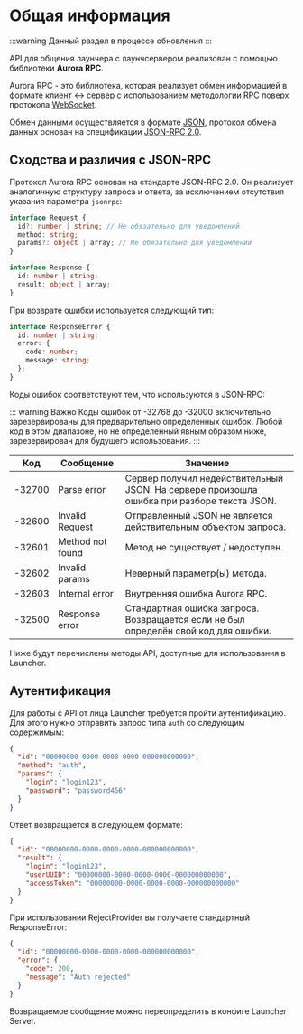 # Общая информация

:::warning
Данный раздел в процессе обновления
:::

API для общения лаунчера с лаунчсервером реализован с помощью библиотеки **Aurora RPC**.

Aurora RPC - это библиотека, которая реализует обмен информацией в формате клиент ↔ сервер с использованием методологии [RPC](https://ru.wikipedia.org/wiki/Удалённый_вызов_процедур) поверх протокола [WebSocket](https://developer.mozilla.org/ru/docs/Web/API/WebSocket).

Обмен данными осуществляется в формате [JSON](https://ru.wikipedia.org/wiki/JSON), протокол обмена данных основан на спецификации [JSON-RPC 2.0](https://www.jsonrpc.org/specification).

## Сходства и различия с JSON-RPC

Протокол Aurora RPC основан на стандарте JSON-RPC 2.0. Он реализует аналогичную структуру запроса и ответа, за исключением отсутствия указания параметра `jsonrpc`:

```ts
interface Request {
  id?: number | string; // Не обязательно для уведомлений
  method: string;
  params?: object | array; // Не обязательно для уведомлений
}

interface Response {
  id: number | string;
  result: object | array;
}
```

При возврате ошибки используется следующий тип:

```ts
interface ResponseError {
  id: number | string;
  error: {
    code: number;
    message: string;
  };
}
```

Коды ошибок соответствуют тем, что используются в JSON-RPC:

::: warning Важно
Коды ошибок от -32768 до -32000 включительно зарезервированы для предварительно определенных ошибок. Любой код в этом диапазоне, но не определенный явным образом ниже, зарезервирован для будущего использования.
:::

| Код    | Сообщение        | Значение                                                                                   |
| ------ | ---------------- | ------------------------------------------------------------------------------------------ |
| -32700 | Parse error      | Сервер получил недействительный JSON. На сервере произошла ошибка при разборе текста JSON. |
| -32600 | Invalid Request  | Отправленный JSON не является действительным объектом запроса.                             |
| -32601 | Method not found | Метод не существует / недоступен.                                                          |
| -32602 | Invalid params   | Неверный параметр(ы) метода.                                                               |
| -32603 | Internal error   | Внутренняя ошибка Aurora RPC.                                                              |
| -32500 | Response error   | Стандартная ошибка запроса. Возвращается если не был определён свой код для ошибки.        |

Ниже будут перечислены методы API, доступные для использования в Launcher.

## Аутентификация

Для работы с API от лица Launcher требуется пройти аутентификацию. Для этого нужно отправить запрос типа `auth` со следующим содержимым:

```json
{
  "id": "00000000-0000-0000-0000-000000000000",
  "method": "auth",
  "params": {
    "login": "login123",
    "password": "password456"
  }
}
```

Ответ возвращается в следующем формате:

```json
{
  "id": "00000000-0000-0000-0000-000000000000",
  "result": {
    "login": "login123",
    "userUUID": "00000000-0000-0000-0000-000000000000",
    "accessToken": "00000000-0000-0000-0000-000000000000"
  }
}
```

При использовании RejectProvider вы получаете стандартный ResponseError:

```json
{
  "id": "00000000-0000-0000-0000-000000000000",
  "error": {
    "code": 200,
    "message": "Auth rejected"
  }
}
```

Возвращаемое сообщение можно переопределить в конфиге Launcher Server.
